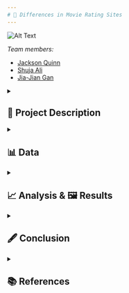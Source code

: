 ```yaml
---
# 🎥 Differences in Movie Rating Sites
---
```



![Alt Text](https://compote.slate.com/images/e0d344a9-dcfb-45f9-b31f-67ab5aaade24.jpeg)



*Team members:* 

- [Jackson Quinn]()
- [Shuja Ali]()
- [Jia-Jian Gan]()

<details>
    <summary><h2>📝 Project Description</h2></summary>

Everyone in our group loves watching movies, and we tend to look at reviews when deciding on watching a film to check the quality and see whether it's worth watching. Since there are numerous review sites, with each having their own differing opinion on many films, we would like to examine the differences in user preference between the sources. We would also like to examine the popularity of the sources and how it affects the preferences of their respective users. Uncovering these preferences will better  allow us to interpret movie ratings on these websites.
    
    
Our project includes the usage of data science techniques, to collect, store, clean, and plotting the data to conduct analysis. 

A flow chart outlining our project plan:

![Alt text](_images/flow_chart.png)

To make our analysis more advanced and critical, we designed a composite score for each movie. The composite score consisted of 4 factors: the user rating, the number of users voted, the revenue and the year. The purpose of this is to level off our data, and give a more layered analysis.

  </details>    

<details>
    <summary><h2>📊 Data</h2></summary>

Collecting data of the top 250 movies from: IMDb, Rotten Tomatoes and TMDB

| Data Source | Challenges |
| -------- | -------- |
| Wikipedia   | Lack of data which forced us to cross-reference another site like Rotten Tomatoes   |
| Rotten Tomatoes   |  Ensuring homogeneity with other sources as RT has a large international presense, so filtering for just US flims required extra steps  |
| IMDb   | homogenizing data with the other sources (bracketing votes, putting rating out of 100)   |
| TMDB   | Missing revenue values for several films   |


  <details>
    <summary><h2>Wikipedia/ Rotten Tomatoes(RT)</h2></summary>

For Rotten Tomatoes, our approach was to leverage data from a Wikipedia article featuring films with 100% ratings. We initially gathered a larger pool of 424 films and later refined it to our target 250, keeping in mind that these ratings did not equate to 100% user ratings.

To facilitate data analysis and maintain consistency with the other data sources, we had to perform several data cleaning steps. This included the standardization of revenue and movie runtimes, and the transformation of the number of votes into brackets.

We also developed a composite score for each movie, which was calculated considering both user ratings and revenue. Additionally, we tried to score directors based on the average composite scores of their movies and their number of films in the list. However, after feedback, we decided to focus more on comparing sources than analyzing individual directors.

Data was then compiled in a dataframe with key features including the rating, director, revenue, users voted, the data source and the year. All features were adjusted to match the format and data types used by our teammates for IMDb and TMDB data, ensuring a seamless concatenation process.

##### Data Collection Challenges

The most significant challenge we encountered with Rotten Tomatoes data was ensuring homogeneity and comparability with other sources. This is because RT has a large international presense, so it was especially tricky when dealing with different currencies in revenue and trying to remove non-US flims.

![Alt_text](_images/ss_of_merged_data.png)

  </details>

  <details>
    <summary><h2>TMDB</h2></summary>

For TMDB, first the API was used to get the top 250 movies and their IDs. The ID was used to get all the key information of an individual film (e.g., revenue, director) in a json requests format. As numerous films in TMDB had missing revenue values, IMDb was used to fill in the missing values where possible (TMDB API also gave the IMDb ID of each film). Most films had multiple genres and some with multiple directors, so the genres and directors for those films were stored in a list. When we wanted to separate the data by genre or director, we used the pandas df.explode() function to do so.

Data was then compiled in a dataframe. The variables used included: (user) rating, director, revenue, users voted, the data source and the year. 

Rating values were converted into a percentage and votes was converted from a flat number to brackets (since Rotten Tomatoes doesn't have a flat number for the number of users voted), to make the data consistent, so all 3 sites can be easily compared and the dataframes can be concatenated.

![Alt text](_images/tmdb_df.png)
      
  </details>

  <details>
    <summary><h2>IMDb</h2></summary> 

We were able to find a list of the top 1000 movies on IMDb by rating. We then took the first 250 movies from this list to use in our project. IMDb was not willing to let us use their API, so the data was collected using webscraping. We collected the movie title, director, year of release, genre, revenue, rating, length, and number of user votes. We then made the rating out of 100 instead of 10 for the sake of comparability. Initially, we created one IMDb df that had only one genre per movie. Later we put all genres in a list and used df.explode() to separate them when necessary. We also bracketed the votes like we did for our TMDB data for ease of comparison. 

![Alt text](_images/IMDb_df.png)


      

  </details>
      
</details>

<details>
    <summary><h2>📈 Analysis & 🖼️ Results</h2></summary>
    
  <details>
      <summary><h2>Section 0: Preliminary analysis (unrelated to later sections)</h2></summary>
    
(Our analysis and results section are merged as we felt showing and analyzing each step of our data analysis process for clarity)
<br>
Before we begin, we will show a sample of how we created our analysis by using ggplot(shown below).
    
![Alt text](_images/ggplot_code.png)

 ---
      
### Now, we will show some preliminary data analysis that are unrelated to sections I, II and III.

- While doing some exploratory analysis, we produced the following graph. On the x-axis we have the different vote brackets, on the y-axis we have the average revenue of each interval.

![Alt text](_images/revenue_votes.png)

- One would think that as the number of votes increase, the revenue would as well because we expect a positive correlation between the number of votes and the number of people who have seen the movie. And so, the more people who have seen a movie, the higher that movie’s revenue. We kind of see this trend in the graph, although there is a huge spike in revenue for the 10,000 and 25,000 votes intervals. We were curious about this, so we looked for outliers. After sorting the concatenated df by revenue, we found this.

![Alt text](_images/outlier_df.png)

- Both the 10,000 and 25,000 votes intervals have an Avengers movie with very high revenue relative to other movies, which is pushing the average revenues for these movies higher. 
---

<br>
There seems to be movies from greater variety of directors in RT. The frequency of directors in Rotten Tomatoes does not exceed 3, whilst directors have appeared up to 7 times in TMDB and IMDB.
          
![Alt text](_images/t10_directors_each_source.png)

TMDB's top 250 movies have by far the greatest average revenue, with Rotten Tomatoes with the least. This suggests TMDB users have a preference towards more popular films, whilst Rotten Tomatoes users do not.      
 
![Alt_text](_images/avg_rev_sources.png)
          
This suggests TMDB and IMDb users may be biased towards films with a specific director or a higher box office, however the analysis is preliminary and more analysis needs to be conducted in order to make a conclusion.
      
## So far, we have seen how outliers have skewed the average revenue of voting intervals, the variation in the number of directors included in the top 250 movies from each source, and the (large) variation in the average revenue per movie across our three sources.
      
  </details>



  <details>
      <summary><h2>Section I: Is there a preference of certain genres according to sources, as examined by absolute user ratings and absolute representation?</h2></summary>

- In Part I, we tried to see if we can infer anything from the graphs of average absolute user rating by genre across 3 sources


![Alt text](_images/section_I_absolute_user_ratings.png)
<br>
(This bargraph depicts a graph of absolute user ratings over genres from different sources)

<br>

![Alt_text](_images/rating_boxplots.png)

(The boxplot is depicting the same thing as the bar graph, and both show higher average ratings for RT)

- We saw that RT users tend to vote more optimistically compared to IMDb and TMDB on average
- However, we find no substantial differences/preferences for 1 genre relative to the other within genres by eyeballing the data and seeing how any differences are not consistent across sources, and were minimal fluctuations at best (relative to total ratings)

<br>


- Still in part I, we also plotted a graph of the number of top movies by genres so we can see if a source gives "preferential" treatment to those from a different source
- (For example, maybe IMDb really likes horror movies. If so, then we should see alot more horror movies!)

![Alt-text](_images/section_I_representation_of_movies.png)


#### As we saw from the adjusted graph, there seems to be a HUGE representation of Documentary type movies for just Rotten Tomatoes!
- After doing some adjustment, we found that there is there is alot of Drama movies across all sources (most for IMDb and TMDB, and 2nd for RT)
- Potential inferrence might mean that on average, many people like Drama type movies!
- However, there might be other confounding variables, like maybe there are just a greater proportion of Drama movies made, so naturally more are highly rated
- We can also see the RT does not have movies in certain genres like War, Mystery or Music! However, this is due to the fact that there aren't categories for this on RT
- No clear relationship for other genres



## In conclusion, data from user ratings suggest no preference for a certain genre across sources. However, data from represenation of top movies seems to indicate a potential preference for Documentary genres within RT. However, as we would soon find out in section 2, this isn't the case!

        
---

  </details>


    
  <details>
      <summary><h2>Section II: Examining difference in composite scores, to see if there are any discrepances or patterns in absolute user score, number of voters, absolute revenue and date of release in order to derive conclusions about the sources</h2></summary>

- First, we began by calculating the overall composite score
<br>
The composite score = function(User composite score, revenue composite score)

- User composite score = function(absolute user rating, number of users)
- Revenue composite score = function(revenue at time of release, year of release) 

- Hence, composite score consists of 4 components
    - User score
    - Number of users who rated
    - Revenue
    - Date of release (revenue was scaled up due to inflation)

<br>
<br>
We then plot a graph of average overall_composite_movie_score over genre with 3 bar graphs for each data source

![Alt text](_images/section_II_absolute_composite_score.png)

- We again find no clear pattern of composite scores within genres
- Even the Documentary genre for RT isn't higher than the rest despite over-representation shown earlier
- This points to other factors causing over-representation besides the hypothesis that RT users like Documentaries
- **This gives evidence to refute our initial findings in section 1, that there might be a slight preference for Documentary genres within Rotten Tomatoes sources!**
- However, we find crucial data (indicated in the graph or a more condensed one below) that RT has the lowest average overall score across all genres (data above graph) followed by TMDB and IMDB.

![Alt text](_images/section_II_average_composite_score_mean.png)

<br>


We then tried to find out which of the 4 components contributed to this trend by sketching appropriate graphs
- By plotting a graph of average revenue_score over genre with 3 bar graphs for each data source amoung other things, we can see, RT is the lowest, followed by TMDB and IMDB. This matches the earlier pattern, so revenue explains it!

![Alt_text](_images/section_II_composite_revenue_graph.png)

<br>

(Graph helps to explain as there are similar "peaks" and trough as compared to the total composite score graph)




![Alt text](_images/section_II_composite_revenue_graph_mean.png)

<br>
(This mean table gives a simpler version of analysis to prove what we're saying above)

- Since revenue composite score is made up of revenue at time of release (Absolute revenue) and year of release we did further analysis via graphs to see which factor exactly contribues to this trend
        
![Alt_text](_images/section_II_years_graph.png)

- From the data, (above) we can see that the years are clearly not a factor. The order is reversed and differences minimal

<br>

**This means the differences are attributed primarily to absolute revenue!**

**In other words, while it seems that there is no preference (or conflicting evidence) as to whether there are preferences between genres within or between sources, our data seems to suggest movies with a higher absolute revenue are over-represented in IMDb and TMDB relative to Rotten Tomatoes!**

**A possible explanation could be that IMDb and TMDB are more popular sites than Rotten Tomatoes. Hence, movies with higher revenues (and hence more overall customers), visit sites like IMDb and TMDB more relative to RT! (obviously, this is just a hypothesis. Correlation =/= causation)**

---

We next examined user composite score and see the same pattern of (RT -> TMDB -> IMDb) for user composite score

![Alt_text](_images/s2_comp_user_graph.png)

<br>
(graph showing composite user score)
<br>
<br>
<br>

![Alt_text](_images/s2_comp_user.png)
<br>
(table showing mean user score)
<br>

- However, data/graph seems to only partially confirm this as only some patterns are explained but not others in the graph
- **Taken together, it seems that the composite user rating score only partially explains the lower average total score for RT, but doesn't explain to the same extent as revenue composite!**
- This is because while the means follow the same pattern, the "peaks" and "troughs" of the data from user composite don't follow the same pattern as overall composite!
<br>

<br>
We next analysed the data to see which of the 2 components in user composite (user rating or number of voters) contribute to the trend

<br>

![Alt_text](_images/s2_absolute_user_mean.png)

<br>


- The data seems obvious that absolute ratings aren't the reason contributing to the composite user rating order between sources as the order there doesn't match the order previously (instead of RT being lowest and IMDb being highest, now RT is highest)
- **Instead, it seems like the number of voters are the major reason!**
- **It seems that it is _**number of voters**_ &  _**absolute revenue**_ that explains the trend we see in composite user rating and overall composite score**

## **To summarise, while it seems that there is no preference (or conflicting evidence) as to whether there are preferences between genres within or between sources, our data seems to suggest movies with a higher absolute revenue are over-represented in IMDb and TMDB relative to Rotten Tomatoes! Hence, this supports the idea that IMDb and TMDB are more popular sites than Rotten Tomatoes! If IMDb and TMDB are more popular, those sites would get more voters for popular movies. Indeed, this is what we see!**

<br>
      
* Note again here, this is just a hypothesis. Correlation =/= causation. Reverse casuality might happen here - perhaps because there are more votes on sites like IMDb and TMDB, they become more popular with mainstream and casual audiences, which explains why movies with higher revenus (that are frequented by mainstream audiences, go to those sites leading to over representation of high revenue movies in IMDb and TMDB.)

<br>


  </details>



  <details>
    <summary><h2>Section III: Appendix/ Section 3: Even more evidence to support popularity of IMDb and TMDB compared to RT</h2></summary>

- We plot a graph of number of movies over their release date

<br>

![Alt_Text](_images/s2_p3.png)

<br>


- The graph clearly shows that there is a significant over-representation of RT movies in pre-modern times and under-representation in modern times

## **Perhaps, this points to the fact that IMDb and TMDB are more popular in recent times compared to RT!**

---

  </details>
    
    
</details>

<details>
    <summary><h2>🖋️ Conclusion</h2></summary>

- In conclusion, we think there is no strong evidence that there is a preference for a genre within or across sources
- Examining the graph of absolute user ratings over genres over 3 sources, we see that there is no significant pattern of preference for a single genre within sources(as variations are relatively small) & across sources (no pattern across sources)
- We also plotted a graph showing representation of movies by genre from an essentially random sample (we collected data using a similar approach for all 3 - collecting data from top movies as indicated by the source itself)
- While it seems like RT users might have a preference for that Documentary movies, as they are over-represented, the data from absolute user scores and later composite user and composite overall scores suggest otherwise

#### This points to the fact that there is no preference for genres within or across sources

- However, our data shows support for the hypothesis that IMDb and TMDB are more popular compared to RT
- This is because of three reasons
    - IMDb and TMDB have, on average, a greater representation of higher grossing flims than RT even as their average release year across sources are similar (evidence 1)
    - IMDb and TMDB have, on average, more voters than RT even as their average absolute user rating is about the same (evidence 2)
    - IMDb and TMDB represent a significantly greater proportion of modern flims compared to RT (evidence 3)

### All this evidence suggests that IMDb and TMDB are more popular sites in modern times than RT. With a greater popularity, more viewers vote (evidence 2).  Moreover, as movies with higher revenues are ones that attract more customers, more popular sites will have more traffic to those movies, leading to them being over-represented as top movies in IMDb and TMDB (evidence 1). The relative popularity of IMDb and TMDB also seems to be validated especially in the modern era, as traffic for modern movies for RT is lower compared to IMDb and TMDB, leading to IMDb and TMDB representing a greater % of higher performing flims compared to RT (evidence 3). 



</details>


<details>
    <summary><h2>📚 References</h2></summary>

Wikipedia: "List of films with a 100% rating on Rotten Tomatoes" 
<br>
https://en.wikipedia.org/wiki/List_of_films_with_a_100%25_rating_on_Rotten_Tomatoes
<br>
Rotten Tomatoes
<br>
https://www.rottentomatoes.com/
<br>
IMDb top 250 movies 
<br>
https://www.imdb.com/chart/top/
<br>
TMDB API 
<br>
https://developer.themoviedb.org/docs
        
</details>

